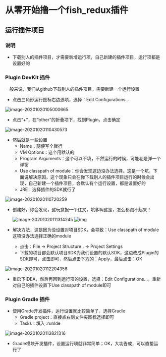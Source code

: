 # 从零开始撸一个fish_redux插件



## 运行插件项目

### 说明

- 下载别人的插件项目，才需要新增运行项，自己新建的插件项目，运行项都是设置好的

### Plugin DevKit 插件

一般来说，我们从github下载别人的插件项目，需要新建一个运行设置

- 点击三角形运行图标右边选项，选择：Edit Configurations...

![image-20201020105000665](../../../资料/图片/image-20201020105000665.png)

- 点击“+”，在“other”的折叠项下，找到Plugin，点击确定

![image-20201020110430573](../../../资料/图片/image-20201020110430573.png)

- 然后就是一些设置
  - Name：随便写个就行
  - VM Options：这个用默认的
  - Program Arguments：这个可以不填，不然运行的时候，可能老是弹一个弹窗
  - Use classpath of module：你会发现这边没办法选择，这是一个坑，下面说解决原因，这个现象只会在你下载别人的插件项目运行的时候会出现，自己新建一个插件项目，会默认有个运行设置，都是设置好的
  - JRE：选择插件的SDK就行了

![image-20201020110720259](../../../资料/图片/image-20201020110720259.png)

- 创建好，你会发现，这玩意报一个红叉，坑爹啊这是，怎么都跑不起来！

  ![image-20201020111314245](../../../资料/图片/image-20201020111314245.png)																![img](../../../资料/图片/007ADEF4.jpg)

- 解决方法，这是因为没设置对项目SDK，会导致：Use classpath of module 这项没办法选择正确的module
  - 点击：File ->  Project Structure.. -> Project Settings
  - 下载的项目都会默认项目SDK为我们设置的默认SDK，这边改成Plugin的SDK即可，点击即可，然后点击下方的：Apply，最后点击：OK

![image-20201020112204356](../../../资料/图片/image-20201020112204356.png)

- 重启下IDEA，然后再回到运行项的设置，选择：Edit Configurations...，重新对自己的插件设置下Use classpath of module即可

### Plugin Gradle 插件

- 使用Grade开发插件，运行设置就比较简单了，选择Gradle
  - Gradle project：直接点右侧文件夹图标选择即可
  - Tasks：填入  :runIde

![image-20201020113821316](../../../资料/图片/image-20201020113821316.png)

- Gradle模块开发插件，设置运行项就非常简单；OK，大功告成，可以直接运行了